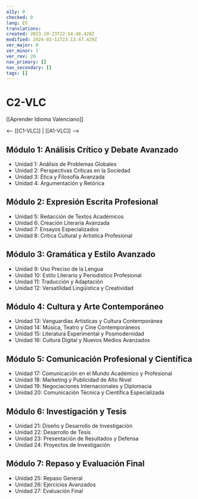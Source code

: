```yaml
---
a11y: 0
checked: 0
lang: ES
translations: 
created: 2023-10-23T22:54:48.420Z
modified: 2024-03-11T23:13:47.429Z
ver_major: 0
ver_minor: 1
ver_rev: 20
nav_primary: []
nav_secondary: []
tags: []
---
```

# C2-VLC

[[Aprender Idioma Valenciano]]

<-- [[C1-VLC]] | [[A1-VLC]] -->

## Módulo 1: Análisis Crítico y Debate Avanzado

- Unidad 1: Análisis de Problemas Globales
- Unidad 2: Perspectivas Críticas en la Sociedad
- Unidad 3: Ética y Filosofía Avanzada
- Unidad 4: Argumentación y Retórica

## Módulo 2: Expresión Escrita Profesional

- Unidad 5: Redacción de Textos Académicos
- Unidad 6: Creación Literaria Avanzada
- Unidad 7: Ensayos Especializados
- Unidad 8: Crítica Cultural y Artística Profesional

## Módulo 3: Gramática y Estilo Avanzado

- Unidad 9: Uso Preciso de la Lengua
- Unidad 10: Estilo Literario y Periodístico Profesional
- Unidad 11: Traducción y Adaptación
- Unidad 12: Versatilidad Lingüística y Creatividad

## Módulo 4: Cultura y Arte Contemporáneo

- Unidad 13: Vanguardias Artísticas y Cultura Contemporánea
- Unidad 14: Música, Teatro y Cine Contemporáneos
- Unidad 15: Literatura Experimental y Posmodernidad
- Unidad 16: Cultura Digital y Nuevos Medios Avanzados

## Módulo 5: Comunicación Profesional y Científica

- Unidad 17: Comunicación en el Mundo Académico y Profesional
- Unidad 18: Marketing y Publicidad de Alto Nivel
- Unidad 19: Negociaciones Internacionales y Diplomacia
- Unidad 20: Comunicación Técnica y Científica Especializada

## Módulo 6: Investigación y Tesis

- Unidad 21: Diseño y Desarrollo de Investigación
- Unidad 22: Desarrollo de Tesis
- Unidad 23: Presentación de Resultados y Defensa
- Unidad 24: Proyectos de Investigación

## Módulo 7: Repaso y Evaluación Final

- Unidad 25: Repaso General
- Unidad 26: Ejercicios Avanzados
- Unidad 27: Evaluación Final

